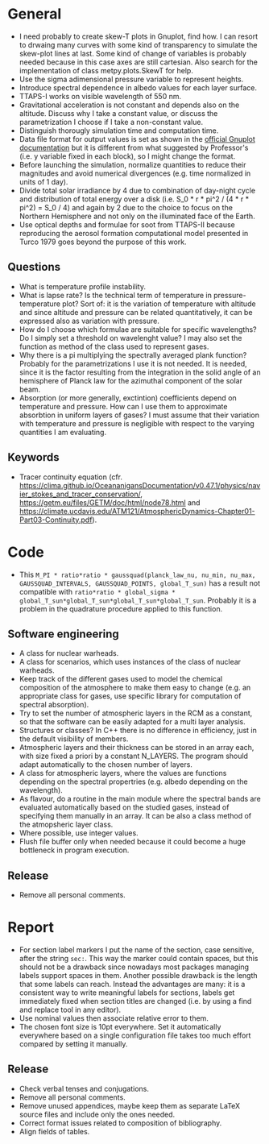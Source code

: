 # General
- I need probably to create skew-T plots in Gnuplot, find how. I can resort to drwaing many curves with some kind of transparency to simulate the skew-plot lines at last. Some kind of change of variables is probably needed because in this case axes are still cartesian. Also search for the implementation of class metpy.plots.SkewT for help.
- Use the sigma adimensional pressure variable to represent heights.
- Introduce spectral dependence in albedo values for each layer surface.
- TTAPS-I works on visible wavelength of 550 nm.
- Gravitational acceleration is not constant and depends also on the altitude. Discuss why I take a constant value, or discuss the parametrization I choose if I take a non-constant value.
- Distinguish thorougly simulation time and computation time.
- Data file format for output values is set as shown in the [official Gnuplot documentation](http://gnuplot.info/docs_5.5/loc17750.html) but it is different from what suggested by Professor's (i.e. y variable fixed in each block), so I might change the format.
- Before launching the simulation, normalize quantities to reduce their magnitudes and avoid numerical divergences (e.g. time normalized in units of 1 day).
- Divide total solar irradiance by 4 due to combination of day-night cycle and distribution of total energy over a disk (i.e. S_0 * r * pi^2 / (4 * r * pi^2) = S_0 / 4) and again by 2 due to the choice to focus on the Northern Hemisphere and not only on the illuminated face of the Earth.
- Use optical depths and formulae for soot from TTAPS-II because reproducing the aerosol formation computational model presented in Turco 1979 goes beyond the purpose of this work.

## Questions
- What is temperature profile instability.
- What is lapse rate? Is the technical term of temperature in pressure-temperature plot? Sort of: it is the variation of temperature with altitude and since altitude and pressure can be related quantitatively, it can be expressed also as variation with pressure.
- How do I choose which formulae are suitable for specific wavelengths? Do I simply set a threshold on wavelenght value? I may also set the function as method of the class used to represent gases.
- Why there is a pi multiplying the spectrally averaged plank function? Probably for the parametrizations I use it is not needed. It is needed, since it is the factor resulting from the integration in the solid angle of an hemisphere of Planck law for the azimuthal component of the solar beam.
- Absorption (or more generally, exctintion) coefficients depend on temperature and pressure. How can I use them to approximate absorbtion in uniform layers of gases? I must assume that their variation with temperature and pressure is negligible with respect to the varying quantities I am evaluating.

## Keywords
- Tracer continuity equation (cfr. https://clima.github.io/OceananigansDocumentation/v0.47.1/physics/navier_stokes_and_tracer_conservation/, https://getm.eu/files/GETM/doc/html/node78.html and https://climate.ucdavis.edu/ATM121/AtmosphericDynamics-Chapter01-Part03-Continuity.pdf).

# Code
- This `M_PI * ratio*ratio * gaussquad(planck_law_nu, nu_min, nu_max, GAUSSQUAD_INTERVALS, GAUSSQUAD_POINTS, global_T_sun)` has a result not compatible with `ratio*ratio * global_sigma * global_T_sun*global_T_sun*global_T_sun*global_T_sun`. Probably it is a problem in the quadrature procedure applied to this function.

## Software engineering
- A class for nuclear warheads.
- A class for scenarios, which uses instances of the class of nuclear warheads.
- Keep track of the different gases used to model the chemical composition of the atmosphere to make them easy to change (e.g. an appropriate class for gases, use specific library for computation of spectral absorption).
- Try to set the number of atmospheric layers in the RCM as a constant, so that the software can be easily adapted for a multi layer analysis.
- Structures or classes? In C++ there is no difference in efficiency, just in the default visibility of members.
- Atmospheric layers and their thickness can be stored in an array each, with size fixed a priori by a constant N_LAYERS. The program should adapt automatically to the chosen number of layers.
- A class for atmospheric layers, where the values are functions depending on the spectral propertries (e.g. albedo depending on the wavelength).
- As flavour, do a routine in the main module where the spectral bands are evaluated automatically based on the studied gases, instead of specifying them manually in an array. It can be also a class method of the atmopsheric layer class.
- Where possible, use integer values.
- Flush file buffer only when needed because it could become a huge bottleneck in program execution.

## Release
- Remove all personal comments.

# Report
- For section label markers I put the name of the section, case sensitive, after the string `sec:`. This way the marker could contain spaces, but this should not be a drawback since nowadays most packages managing labels support spaces in them. Another possible drawback is the length that some labels can reach. Instead the advantages are many: it is a consistent way to write meaningful labels for sections, labels get immediately fixed when section titles are changed (i.e. by using a find and replace tool in any editor).
- Use nominal values then associate relative error to them.
- The chosen font size is 10pt everywhere. Set it automatically everywhere based on a single configuration file takes too much effort compared by setting it manually.

## Release
- Check verbal tenses and conjugations.
- Remove all personal comments.
- Remove unused appendices, maybe keep them as separate LaTeX source files and include only the ones needed.
- Correct format issues related to composition of bibliography.
- Align fields of tables.
